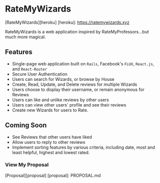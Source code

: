 # RateMyWizards

[RateMyWizards][heroku]
[heroku]: https://ratemywizards.xyz

RateMyWizards is a web application inspired by RateMyProfessors...but much more magical.

## Features

- Single-page web application built on `Rails`, Facebook's `FLUX`, `React.js`, and `React-Router`
- Secure User Authentication
- Users can search for Wizards, or browse by House
- Create, Read, Update, and Delete reviews for multiple Wizards
- Users choose to display their username, or remain anonymous for Reviews
- Users can like and unlike reviews by other users
- Users can view other users' profile and see their reviews
- Create new Wizards for users to Rate.

## Coming Soon

- See Reviews that other users have liked
- Allow users to reply to other reviews
- Implement sorting features by various criteria, including date, most and least helpful, highest and lowest rated.

### View My Proposal

[Proposal][proposal]
[proposal]: PROPOSAL.md
